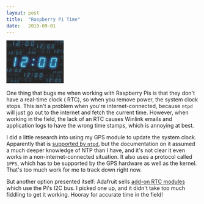 ```yaml
---
layout: post
title:  "Raspberry Pi Time"
date:   2019-09-01
---
```

![Clock showing 12:00](/assets/clock12.gif)

One thing that bugs me when working with Raspberry Pis is that they don't have a real-time clock (
RTC), so when you remove power, the system clock stops. This isn't a problem when you're
internet-connected, because `ntpd` will just go out to the internet and fetch the current time.
However, when working in the field, the lack of an RTC causes Winlink emails and application logs to
have the wrong time stamps, which is annoying at best.

I did a little research into using my GPS module to update the system clock. Apparently that is
[supported by `ntpd`](https://gpsd.gitlab.io/gpsd/gpsd-time-service-howto.html#_feeding_ntpd_from_gpsd),
but the documentation on it assumed a much deeper knowledge of NTP than I have, and it's not clear
it even works in a non-internet-connected situation. It also uses a protocol called `1PPS`, which
has to be supported by the GPS hardware as well as the kernel. That's too much work for me to track
down right now.

But another option presented itself: Adafruit sells
[add-on RTC modules](https://www.adafruit.com/product/4282) which use the Pi's I2C bus. I picked one
up, and it didn't take too much fiddling to get it working. Hooray for accurate time in the field!
